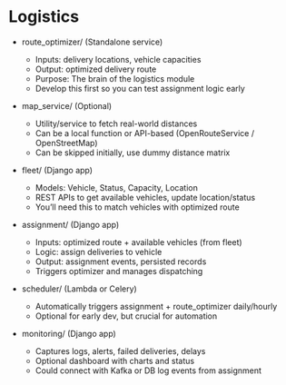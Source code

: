 # Logistics

- route_optimizer/ (Standalone service)
  - Inputs: delivery locations, vehicle capacities
  - Output: optimized delivery route
  - Purpose: The brain of the logistics module
  - Develop this first so you can test assignment logic early
 
- map_service/ (Optional)
  - Utility/service to fetch real-world distances
  - Can be a local function or API-based (OpenRouteService / OpenStreetMap)
  - Can be skipped initially, use dummy distance matrix
 
- fleet/ (Django app)
  - Models: Vehicle, Status, Capacity, Location
  - REST APIs to get available vehicles, update location/status
  - You’ll need this to match vehicles with optimized route
 
- assignment/ (Django app)
  - Inputs: optimized route + available vehicles (from fleet)
  - Logic: assign deliveries to vehicle
  - Output: assignment events, persisted records
  - Triggers optimizer and manages dispatching
 
- scheduler/ (Lambda or Celery)
  - Automatically triggers assignment + route_optimizer daily/hourly
  - Optional for early dev, but crucial for automation
 
- monitoring/ (Django app)
  - Captures logs, alerts, failed deliveries, delays
  - Optional dashboard with charts and status
  - Could connect with Kafka or DB log events from assignment
 
    
